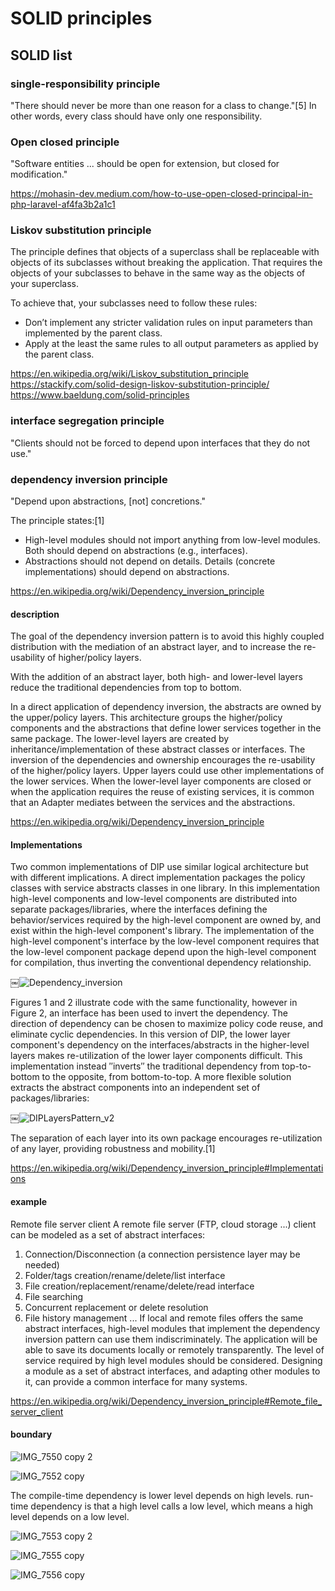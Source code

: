 # SOLID principles

## SOLID list

### single-responsibility principle

"There should never be more than one reason for a class to change."[5] In other words, every class should have only one responsibility.

### Open closed principle

"Software entities ... should be open for extension, but closed for modification."

https://mohasin-dev.medium.com/how-to-use-open-closed-principal-in-php-laravel-af4fa3b2a1c1

### Liskov substitution principle 

The principle defines that objects of a superclass shall be replaceable with objects of its subclasses without breaking the application. That requires the objects of your subclasses to behave in the same way as the objects of your superclass. 

To achieve that, your subclasses need to follow these rules: 
* Don’t implement any stricter validation rules on input parameters than implemented by the parent class. 
* Apply at the least the same rules to all output parameters as applied by the parent class. 

https://en.wikipedia.org/wiki/Liskov_substitution_principle  
https://stackify.com/solid-design-liskov-substitution-principle/  
https://www.baeldung.com/solid-principles  

### interface segregation principle

 "Clients should not be forced to depend upon interfaces that they do not use."
 
### dependency inversion principle

"Depend upon abstractions, [not] concretions."

The principle states:[1]

- High-level modules should not import anything from low-level modules. Both should depend on abstractions (e.g., interfaces).
- Abstractions should not depend on details. Details (concrete implementations) should depend on abstractions.

https://en.wikipedia.org/wiki/Dependency_inversion_principle  

#### description

The goal of the dependency inversion pattern is to avoid this highly coupled distribution with the mediation of an abstract layer, and to increase the re-usability of higher/policy layers.

With the addition of an abstract layer, both high- and lower-level layers reduce the traditional dependencies from top to bottom.

In a direct application of dependency inversion, the abstracts are owned by the upper/policy layers. This architecture groups the higher/policy components and the abstractions that define lower services together in the same package. The lower-level layers are created by inheritance/implementation of these abstract classes or interfaces.
The inversion of the dependencies and ownership encourages the re-usability of the higher/policy layers. Upper layers could use other implementations of the lower services. When the lower-level layer components are closed or when the application requires the reuse of existing services, it is common that an Adapter mediates between the services and the abstractions.

https://en.wikipedia.org/wiki/Dependency_inversion_principle

#### Implementations

Two common implementations of DIP use similar logical architecture but with different implications.
A direct implementation packages the policy classes with service abstracts classes in one library. In this implementation high-level components and low-level components are distributed into separate packages/libraries, where the interfaces defining the behavior/services required by the high-level component are owned by, and exist within the high-level component's library. The implementation of the high-level component's interface by the low-level component requires that the low-level component package depend upon the high-level component for compilation, thus inverting the conventional dependency relationship.

￼![Dependency_inversion](https://github.com/lz2510/TechInterview/assets/1209204/4948e73c-6232-4e9a-95ae-6874badd8c29)

Figures 1 and 2 illustrate code with the same functionality, however in Figure 2, an interface has been used to invert the dependency. The direction of dependency can be chosen to maximize policy code reuse, and eliminate cyclic dependencies.
In this version of DIP, the lower layer component's dependency on the interfaces/abstracts in the higher-level layers makes re-utilization of the lower layer components difficult. This implementation instead ″inverts″ the traditional dependency from top-to-bottom to the opposite, from bottom-to-top.
A more flexible solution extracts the abstract components into an independent set of packages/libraries:

￼![DIPLayersPattern_v2](https://github.com/lz2510/TechInterview/assets/1209204/9c8a0355-5267-45fc-b2a2-e5e906455b73)

The separation of each layer into its own package encourages re-utilization of any layer, providing robustness and mobility.[1]

https://en.wikipedia.org/wiki/Dependency_inversion_principle#Implementations

#### example

Remote file server client
A remote file server (FTP, cloud storage ...) client can be modeled as a set of abstract interfaces:
1. Connection/Disconnection (a connection persistence layer may be needed)
2. Folder/tags creation/rename/delete/list interface
3. File creation/replacement/rename/delete/read interface
4. File searching
5. Concurrent replacement or delete resolution
6. File history management ...
If local and remote files offers the same abstract interfaces, high-level modules that implement the dependency inversion pattern can use them indiscriminately. The application will be able to save its documents locally or remotely transparently.
The level of service required by high level modules should be considered.
Designing a module as a set of abstract interfaces, and adapting other modules to it, can provide a common interface for many systems.

https://en.wikipedia.org/wiki/Dependency_inversion_principle#Remote_file_server_client

#### boundary

![IMG_7550 copy 2](https://github.com/lz2510/TechInterview/assets/1209204/40ec8cb8-f43c-4cb4-8013-17c9d80896ea)

![IMG_7552 copy](https://github.com/lz2510/TechInterview/assets/1209204/166307df-48c9-434b-aa6a-046467f14c81)

The compile-time dependency is lower level depends on high levels. run-time dependency is that a high level calls a low level, which means a high level depends on a low level.

![IMG_7553 copy 2](https://github.com/lz2510/TechInterview/assets/1209204/ca1169b1-8fbf-491a-a7f7-2e40eef0bace)

![IMG_7555 copy](https://github.com/lz2510/TechInterview/assets/1209204/b8c49c27-57ed-46b2-b9c3-0c3541b93771)

![IMG_7556 copy](https://github.com/lz2510/TechInterview/assets/1209204/2efb733e-7c7e-4e6f-b23e-769f4e8c7010)





